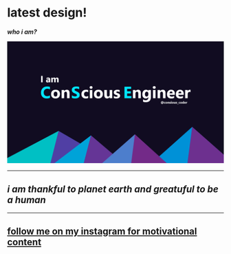 # latest design!
***who i am?***

![i am consious engineer](./i_am_cs_engineer/exported.png)

---
***i am thankful to planet earth and greatuful to be a human***
---

----


[follow me on my instagram for motivational content](https://www.instagram.com/consious_coder/)
----
